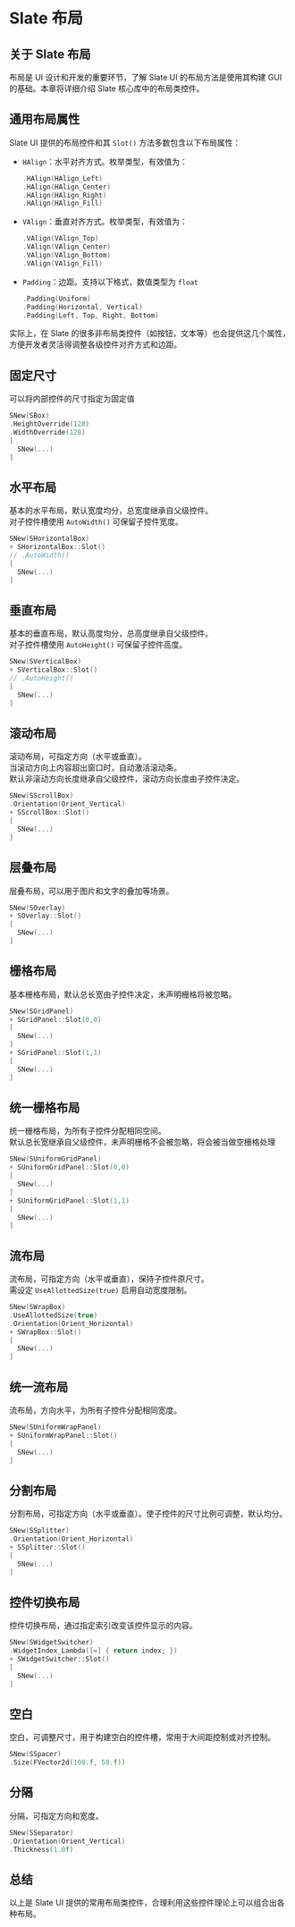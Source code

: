 # Slate 布局

## 关于 Slate 布局

布局是 UI 设计和开发的重要环节，了解 Slate UI 的布局方法是使用其构建 GUI 的基础。本章将详细介绍 Slate 核心库中的布局类控件。

## 通用布局属性

Slate UI 提供的布局控件和其 `Slot()` 方法多数包含以下布局属性：

- `HAlign`：水平对齐方式。枚举类型，有效值为：
  ```cpp
  .HAlign(HAlign_Left)
  .HAlign(HAlign_Center)
  .HAlign(HAlign_Right)
  .HAlign(HAlign_Fill)
  ```
- `VAlign`：垂直对齐方式。枚举类型，有效值为：

  ```cpp
  .VAlign(VAlign_Top)
  .VAlign(VAlign_Center)
  .VAlign(VAlign_Bottom)
  .VAlign(VAlign_Fill)
  ```

- `Padding`：边距。支持以下格式，数值类型为 `float`

  ```cpp
  .Padding(Uniform)
  .Padding(Horizontal, Vertical)
  .Padding(Left, Top, Right, Bottom)
  ```

实际上，在 Slate 的很多非布局类控件（如按钮，文本等）也会提供这几个属性，方便开发者灵活得调整各级控件对齐方式和边距。

## 固定尺寸

可以将内部控件的尺寸指定为固定值

```cpp
SNew(SBox)
.HeightOverride(128)
.WidthOverride(128)
[
  SNew(...)
]
```

## 水平布局

基本的水平布局，默认宽度均分，总宽度继承自父级控件。  
对子控件槽使用 `AutoWidth()` 可保留子控件宽度。

```cpp
SNew(SHorizontalBox)
+ SHorizontalBox::Slot()
// .AutoWidth()
[
  SNew(...)
]
```

## 垂直布局

基本的垂直布局，默认高度均分，总高度继承自父级控件。  
对子控件槽使用 `AutoHeight()` 可保留子控件高度。

```cpp
SNew(SVerticalBox)
+ SVerticalBox::Slot()
// .AutoHeight()
[
  SNew(...)
]
```

## 滚动布局

滚动布局，可指定方向（水平或垂直）。  
当滚动方向上内容超出窗口时，自动激活滚动条。  
默认非滚动方向长度继承自父级控件，滚动方向长度由子控件决定。

```cpp
SNew(SScrollBox)
.Orientation(Orient_Vertical)
+ SScrollBox::Slot()
[
  SNew(...)
]
```

## 层叠布局

层叠布局，可以用于图片和文字的叠加等场景。

```cpp
SNew(SOverlay)
+ SOverlay::Slot()
[
  SNew(...)
]
```

## 栅格布局

基本栅格布局，默认总长宽由子控件决定，未声明栅格将被忽略。

```cpp
SNew(SGridPanel)
+ SGridPanel::Slot(0,0)
[
  SNew(...)
]
+ SGridPanel::Slot(1,1)
[
  SNew(...)
]
```

## 统一栅格布局

统一栅格布局，为所有子控件分配相同空间。  
默认总长宽继承自父级控件，未声明栅格不会被忽略，将会被当做空栅格处理

```cpp
SNew(SUniformGridPanel)
+ SUniformGridPanel::Slot(0,0)
[
  SNew(...)
]
+ SUniformGridPanel::Slot(1,1)
[
  SNew(...)
]
```

## 流布局

流布局，可指定方向（水平或垂直），保持子控件原尺寸。  
需设定 `UseAllottedSize(true)` 启用自动宽度限制。

```cpp
SNew(SWrapBox)
.UseAllottedSize(true)
.Orientation(Orient_Horizontal)
+ SWrapBox::Slot()
[
  SNew(...)
]
```

## 统一流布局

流布局，方向水平，为所有子控件分配相同宽度。

```cpp
SNew(SUniformWrapPanel)
+ SUniformWrapPanel::Slot()
[
  SNew(...)
]
```

## 分割布局

分割布局，可指定方向（水平或垂直）。使子控件的尺寸比例可调整，默认均分。

```cpp
SNew(SSplitter)
.Orientation(Orient_Horizontal)
+ SSplitter::Slot()
[
  SNew(...)
]
```

## 控件切换布局

控件切换布局，通过指定索引改变该控件显示的内容。

```cpp
SNew(SWidgetSwitcher)
.WidgetIndex_Lambda([=] { return index; })
+ SWidgetSwitcher::Slot()
[
  SNew(...)
]
```

## 空白

空白，可调整尺寸，用于构建空白的控件槽，常用于大间距控制或对齐控制。

```cpp
SNew(SSpacer)
.Size(FVector2d(100.f, 50.f))
```

## 分隔

分隔，可指定方向和宽度。

```cpp
SNew(SSeparator)
.Orientation(Orient_Vertical)
.Thickness(1.0f)
```

## 总结

以上是 Slate UI 提供的常用布局类控件，合理利用这些控件理论上可以组合出各种布局。
